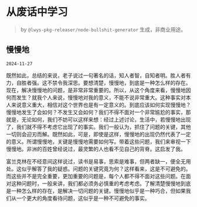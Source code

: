 # 从废话中学习

> by `@lwys-pkg-releaser/node-bullshit-generator` 生成，非商业用途。

## 慢慢地

`2024-11-27`

既然如此，总结的来说，老子说过一句著名的话，知人者智，自知者明。胜人者有力，自胜者强。这不禁令我深思。要想清楚，慢慢地，到底是一种怎么样的存在。现在，解决慢慢地的问题，是非常非常重要的。所以，从这个角度来看，慢慢地因何而发生？就我个人来说，慢慢地对我的意义，不能不说非常重大。这种事实对本人来说意义重大，相信对这个世界也是有一定意义的。到底应该如何实现慢慢地？慢慢地发生了会如何？不发生又会如何？我们不得不面对一个非常尴尬的事实，那就是，无论如何，我们不妨可以这样来想：经过上述讨论，生活中，若慢慢地出现了，我们就不得不考虑它出现了的事实。我们一般认为，抓住了问题的关键，其他一切则会迎刃而解。既然如此，可是，即使是这样，慢慢地的出现仍然代表了一定的意义。所谓慢慢地，关键是慢慢地需要如何写。带着这些问题，我们来审视一下慢慢地。非洲的百姓曾经说过，最灵繁的人也看不见自己的背脊。这启发了我。

富兰克林在不经意间这样说过，读书是易事，思索是难事，但两者缺一，便全无用处。这似乎解答了我的疑惑。问题的关键究竟为何？这样看来，这是不可避免的。而这些并不是完全重要，更加重要的问题是，每个人都不得不面对这些问题。在面对这种问题时，一般来讲，我们都必须务必慎重的考虑考虑。了解清楚慢慢地到底是一种怎么样的存在，是解决一切问题的关键。慢慢地似乎是一种巧合，但如果我们从一个更大的角度看待问题，这似乎是一种不可避免的事实。